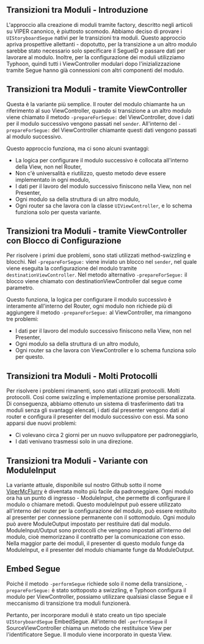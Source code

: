 ## Transizioni tra Moduli - Introduzione

L'approccio alla creazione di moduli tramite factory, descritto negli articoli su VIPER canonico, è piuttosto scomodo. Abbiamo deciso di provare i `UIStoryboardSegue` nativi per le transizioni tra moduli. Questo approccio apriva prospettive allettanti - dopotutto, per la transizione a un altro modulo sarebbe stato necessario solo specificare il SegueID e passare dati per lavorare al modulo. Inoltre, per la configurazione dei moduli utilizziamo Typhoon, quindi tutti i ViewController modulari dopo l'inizializzazione tramite Segue hanno già connessioni con altri componenti del modulo.

## Transizioni tra Moduli - tramite ViewController

Questa è la variante più semplice. Il router del modulo chiamante ha un riferimento al suo ViewController, quando si transizione a un altro modulo viene chiamato il metodo `-prepareForSegue:` del ViewController, dove i dati per il modulo successivo vengono passati nel `sender`. All'interno del `-prepareForSegue:` del ViewController chiamante questi dati vengono passati al modulo successivo.

Questo approccio funziona, ma ci sono alcuni svantaggi:
- La logica per configurare il modulo successivo è collocata all'interno della View, non nel Router,
- Non c'è universalità e riutilizzo, questo metodo deve essere implementato in ogni modulo,
- I dati per il lavoro del modulo successivo finiscono nella View, non nel Presenter,
- Ogni modulo sa della struttura di un altro modulo,
- Ogni router sa che lavora con la classe `UIViewController`, e lo schema funziona solo per questa variante.

## Transizioni tra Moduli - tramite ViewController con Blocco di Configurazione

Per risolvere i primi due problemi, sono stati utilizzati method-swizzling e blocchi. Nel `-prepareForSegue:` viene inviato un blocco nel `sender`, nel quale viene eseguita la configurazione del modulo tramite `destinationViewController`. Nel metodo alternativo `-prepareForSegue:` il blocco viene chiamato con destinationViewController dal segue come parametro.

Questo funziona, la logica per configurare il modulo successivo è interamente all'interno del Router, ogni modulo non richiede più di aggiungere il metodo `-prepareForSegue:` al ViewController, ma rimangono tre problemi:

- I dati per il lavoro del modulo successivo finiscono nella View, non nel Presenter,
- Ogni modulo sa della struttura di un altro modulo,
- Ogni router sa che lavora con ViewController e lo schema funziona solo per questo.

## Transizioni tra Moduli - Molti Protocolli

Per risolvere i problemi rimanenti, sono stati utilizzati protocolli. Molti protocolli. Così come swizzling e implementazione promise personalizzata. Di conseguenza, abbiamo ottenuto un sistema di trasferimento dati tra moduli senza gli svantaggi elencati, i dati dal presenter vengono dati al router e configura il presenter del modulo successivo con essi. Ma sono apparsi due nuovi problemi:
- Ci volevano circa 2 giorni per un nuovo sviluppatore per padroneggiarlo,
- I dati venivano trasmessi solo in una direzione.

## Transizioni tra Moduli - Variante con ModuleInput

La variante attuale, disponibile sul nostro Github sotto il nome [ViperMcFlurry](https://github.com/rambler-digital-solutions/ViperMcFlurry) è diventata molto più facile da padroneggiare. Ogni modulo ora ha un punto di ingresso - ModuleInput, che permette di configurare il modulo o chiamare metodi. Questo moduleInput può essere utilizzato all'interno del router per la configurazione del modulo, può essere restituito al presenter per connessione permanente con il sottomodulo.
Ogni modulo può avere ModuleOutput impostato per restituire dati dal modulo. ModuleInput/Output sono protocolli che vengono impostati all'interno del modulo, cioè memorizzano il contratto per la comunicazione con esso. Nella maggior parte dei moduli, il presenter di questo modulo funge da ModuleInput, e il presenter del modulo chiamante funge da ModuleOutput.

## Embed Segue

Poiché il metodo `-performSegue` richiede solo il nome della transizione, `-prepareForSegue:` è stato sottoposto a swizzling, e Typhoon configura il modulo per ViewController, possiamo utilizzare qualsiasi classe Segue e il meccanismo di transizione tra moduli funzionerà.

Pertanto, per incorporare moduli è stato creato un tipo speciale `UIStoryboardSegue` EmbedSegue. All'interno del `-performSegue` il SourceViewController chiama un metodo che restituisce View per l'identificatore Segue. Il modulo viene incorporato in questa View.